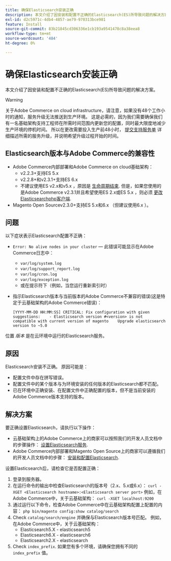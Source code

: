 ```yaml
---
title: 确保Elasticsearch安装正确
description: 本文介绍了因安装和配置不正确的Elasticsearch(ES)所导致问题的解决方案。
exl-id: d2c5971c-4db4-4857-ae79-970313bce981
feature: Install
source-git-commit: 83b21845cd306336e1cb193a9541478c8a38eea8
workflow-type: tm+mt
source-wordcount: '484'
ht-degree: 0%

---
```


# 确保Elasticsearch安装正确

本文介绍了因安装和配置不正确的Elasticsearch(ES)所导致问题的解决方案。

>[!WARNING]
>
>关于Adobe Commerce on cloud infrastructure，请注意，如果没有48个工作小时的通知，服务升级无法推送到生产环境。 这是必需的，因为我们需要确保我们有一名基础架构支持工程师在所需时间范围内更新您的配置，同时最大限度地减少生产环境的停机时间。 所以在更改需要投入生产前48小时， [提交支持服务单](/help/help-center-guide/help-center/magento-help-center-user-guide.md#submit-ticket) 详细描述所需的服务升级，并说明希望升级过程开始的时间。

## Elasticsearch版本与Adobe Commerce的兼容性

* Adobe Commerce内部部署和Adobe Commerce on cloud基础架构：
   * v2.2.3+支持ES 5.x
   * v2.2.8+和v2.3.1+支持ES 6.x
   * 不建议使用ES v2.x和v5.x ，原因是 [生命周期结束](https://www.elastic.co/support/eol). 但是，如果您使用的是Adobe Commerce v2.3.1并且希望使用ES 2.x或ES 5.x ，则必须 [更改Elasticsearchphp客户端](https://devdocs.magento.com/guides/v2.3/config-guide/elasticsearch/es-downgrade.html).
* Magento Open Sourcev2.3.0+支持ES 5.x和6.x （但建议使用6.x ）。

## 问题

以下症状表示Elasticsearch配置不正确：

* `Error: No alive nodes in your cluster`  — 此错误可能显示在Adobe Commerce日志中：
   * `var/log/system.log`
   * `var/log/support_report.log`
   * `var/log/cron.log`
   * `var/log/exception.log`
   * 或在提示符下（例如，当您运行重新索引时）
* 指示Elasticsearch版本与当前版本的Adobe Commerce不兼容的错误(这是特定于云基础架构的Adobe Commerce错误)：

  ```
  [YYYY-MM-DD HH:MM:SS] CRITICAL: Fix configuration with given suggestions:    - Elasticsearch version #<version> is not compatible with current version of magento    Upgrade elasticsearch version to ~5.0
  ```

位置 *版本* 是在云环境中运行的Elasticsearch服务。

## 原因

Elasticsearch安装不正确。 原因可能是：

* 配置文件中存在拼写错误。
* 配置文件中的某个版本与为环境安装的任何版本的Elasticsearch都不匹配。
* 已在环境中正确安装、在配置文件中正确配置的版本，但不是当前安装的Adobe Commerce版本支持的版本。

## 解决方案

要正确设置Elasticsearch，请执行以下操作：

* 云基础架构上的Adobe Commerce上的商家可以按照我们的开发人员文档中的步骤操作： [设置Elasticsearch服务](https://devdocs.magento.com/guides/v2.3/cloud/project/project-conf-files_services-elastic.html).
* Adobe Commerce内部部署和Magento Open Source上的商家可以遵循我们的开发人员文档中的步骤： [安装和配置Elasticsearch](https://devdocs.magento.com/guides/v2.3/config-guide/elasticsearch/es-overview.html).

设置Elasticsearch后，请检查它是否配置正确：

1. 登录到服务器。
1. 在运行命令的输出中检查Elasticsearch的版本号（2.x、5.x或6.x）： `curl -XGET <Elasticsearch hostname>:<Elasticsearch server port>` 例如，在Adobe Commerce中，关于云基础架构： `curl -XGET localhost:9200`
1. 通过运行以下命令，检查Adobe Commerce中在云基础架构配置上配置的内容： `php bin/magento config:show catalog/search`
1. Check `catalog/search/engine` 并确保与Elasticsearch版本号匹配。 例如，在Adobe Commerce中，关于云基础架构：
   * Elasticsearch5.X - elasticsearch5
   * Elasticsearch6.X - elasticsearch6
   * Elasticsearch2.X - elasticsearch
1. Check `index_prefix`. 如果您有多个环境，请确保您拥有不同的 `index_prefix` 值。
